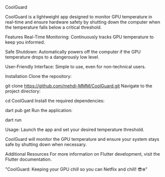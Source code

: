 CoolGuard

CoolGuard is a lightweight app designed to monitor GPU temperature in real-time and ensure hardware safety by shutting down the computer when the temperature falls below a critical threshold.

Features
Real-Time Monitoring: Continuously tracks GPU temperature to keep you informed.

Safe Shutdown: Automatically powers off the computer if the GPU temperature drops to a dangerously low level.

User-Friendly Interface: Simple to use, even for non-technical users.

Installation
Clone the repository:

git clone https://github.com/mehdi-MMM/CoolGuard.git
Navigate to the project directory:

cd CoolGuard
Install the required dependencies:

dart pub get
Run the application:

dart run

Usage:
Launch the app and set your desired temperature threshold.

CoolGuard will monitor the GPU temperature and ensure your system stays safe by shutting down when necessary.

Additional Resources
For more information on Flutter development, visit the Flutter documentation.

"CoolGuard: Keeping your GPU chill so you can Netflix and chill! 😎❄️"
